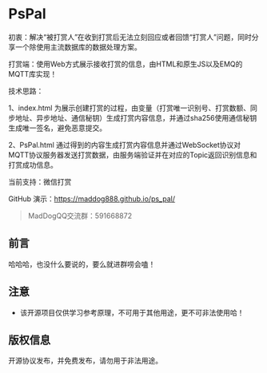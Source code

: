# PsPal
初衷：解决“被打赏人”在收到打赏后无法立刻回应或者回馈“打赏人”问题，同时分享一个除使用主流数据库的数据处理方案。

打赏端：使用Web方式展示接收打赏的信息，由HTML和原生JS以及EMQ的MQTT库实现！

技术思路：

1、index.html 为展示创建打赏的过程，由变量（打赏唯一识别号、打赏数额、同步地址、异步地址、通信秘钥）生成打赏内容信息，并通过sha256使用通信秘钥生成唯一签名，避免恶意提交。

2、PsPal.html 通过得到的内容生成打赏内容信息并通过WebSocket协议对MQTT协议服务器发送打赏数据，由服务端验证并在对应的Topic返回识别信息和打赏成功信息。

当前支持：微信打赏


GitHub 演示：https://maddog888.github.io/ps_pal/  

> MadDogQQ交流群：591668872

## 前言

哈哈哈，也没什么要说的，要么就进群唠会嗑！

## 注意

  + 该开源项目仅供学习参考原理，不可用于其他用途，更不可非法使用哈！

## 版权信息

开源协议发布，并免费发布，请勿用于非法用途。
